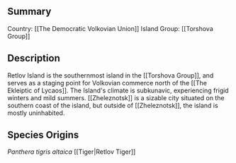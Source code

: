 ## Summary

Country: [[The Democratic Volkovian Union]]
Island Group: [[Torshova Group]]
## Description

Retlov Island is the southernmost island in the [[Torshova Group]], and serves as a staging point for Volkovian commerce north of the [[The Ekleiptic of Lycaos]]. The Island's climate is subkunavic, experiencing frigid winters and mild summers. [[Zheleznotsk]] is a sizable city situated on the southern coast of the island, but outside of [[Zheleznotsk]], the island is mostly uninhabited.
## Species Origins

_Panthera tigris altaica_ [[Tiger|Retlov Tiger]]
